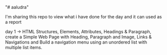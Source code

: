 "# aaludra" 

I'm sharing this repo to view what i have done for the day and it can used as a report

day 1 → HTML Structures, Elements, Attributes, Headings & Paragraph, create a Simple Web Page with Heading, Paragraph and Image, Links & Navigations and Build a navigation menu using an unordered list with multiple list items.
